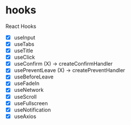 # hooks

React Hooks

- [x] useInput
- [x] useTabs
- [x] useTitle
- [x] useClick
- [x] useConfirm (X) -> createConfirmHandler
- [x] usePreventLeave (X) -> createPreventHandler
- [x] useBeforeLeave
- [x] useFadeIn
- [x] useNetwork
- [x] useScroll
- [x] useFullscreen
- [x] useNotification
- [x] useAxios
